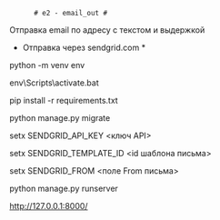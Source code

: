           # e2 - email_out #

Отправка email по адресу с текстом и выдержкой

  * Отправка через sendgrid.com *
  

python -m venv env

env\Scripts\activate.bat

pip install -r requirements.txt

python manage.py migrate

setx SENDGRID_API_KEY <ключ API>

setx SENDGRID_TEMPLATE_ID <id шаблона письма>

setx SENDGRID_FROM <поле From письма>

python manage.py runserver

http://127.0.0.1:8000/
